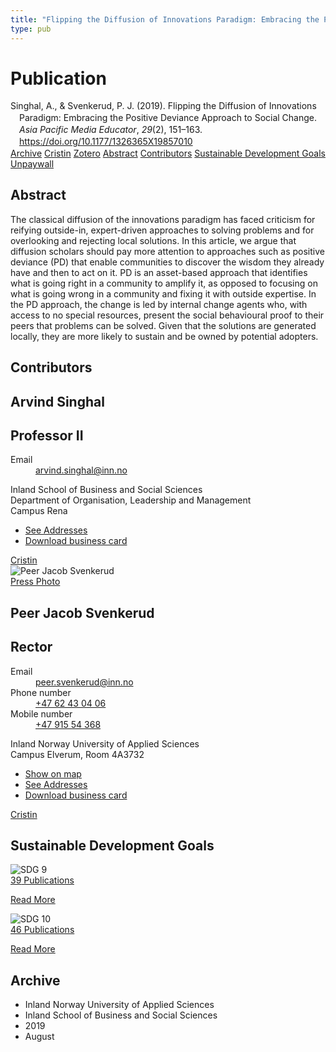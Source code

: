 ```yaml
---
title: "Flipping the Diffusion of Innovations Paradigm: Embracing the Positive Deviance Approach to Social Change"
type: pub
---
```

<h1>Publication</h1>
<article id="csl-bib-container-8XTY4S9U" class="csl-bib-container">
  <div class="csl-bib-body" style="line-height: 1.35; padding-left: 1em; text-indent:-1em;">
  <div class="csl-entry">Singhal, A., &amp; Svenkerud, P. J. (2019). Flipping the Diffusion of Innovations Paradigm: Embracing the Positive Deviance Approach to Social Change. <i>Asia Pacific Media Educator</i>, <i>29</i>(2), 151&#x2013;163. <a href="https://doi.org/10.1177/1326365X19857010">https://doi.org/10.1177/1326365X19857010</a></div>
</div>
  <div class="csl-bib-buttons">
    <a href="#taxonomy-article-8XTY4S9U" class="csl-bib-button">Archive</a>
    <a href="https://app.cristin.no/results/show.jsf?id=1714732" alt="Cristin URL" class="csl-bib-button">Cristin</a>
    <a href="http://zotero.org/groups/5022929/items/8XTY4S9U" alt="Zotero URL" class="csl-bib-button">Zotero</a>
    <a href="#abstract-article-8XTY4S9U" class="csl-bib-button">Abstract</a>
    <a href="#contributors-article-8XTY4S9U" class="csl-bib-button">Contributors</a>
    <a href="#sdg-article-8XTY4S9U" class="csl-bib-button">Sustainable Development Goals</a>
    <a href="https://journals.sagepub.com/doi/pdf/10.1177/1326365X19857010" class="csl-bib-button">Unpaywall</a>
  </div>
  <div id="csl-bib-meta-container-8XTY4S9U"></div>
</article>
<div id="csl-bib-meta-8XTY4S9U" class="csl-bib-meta">
  <article id="abstract-article-8XTY4S9U" class="abstract-article">
    <h1>Abstract</h1>
    The classical diffusion of the innovations paradigm has faced criticism for reifying outside-in, expert-driven approaches to solving problems and for overlooking and rejecting local solutions. In this article, we argue that diffusion scholars should pay more attention to approaches such as positive deviance (PD) that enable communities to discover the wisdom they already have and then to act on it. PD is an asset-based approach that identifies what is going right in a community to amplify it, as opposed to focusing on what is going wrong in a community and fixing it with outside expertise. In the PD approach, the change is led by internal change agents who, with access to no special resources, present the social behavioural proof to their peers that problems can be solved. Given that the solutions are generated locally, they are more likely to sustain and be owned by potential adopters.
  </article>
  <article id="contributors-article-8XTY4S9U" class="contributors-article">
    <h1>Contributors</h1>
    <div class="personas">
<div class="vrtx-hinn-person-card">
<div class="photo">
<i class="lar la-user-circle missing-person"></i>
</div>
<div class="info">
<hgroup><h1>Arvind Singhal</h1>
<h2>Professor II</h2>
</hgroup><dl>
<dt>Email</dt>
<dd>
<a href="mailto:arvind.singhal@inn.no">arvind.singhal@inn.no</a>
</dd>
</dl>
<p>
Inland School of Business and Social Sciences<br>
Department of Organisation, Leadership and Management<br>
Campus Rena
</p>
<ul class="vrtx-hinn-links">
<li><a href="https://www.inn.no/english/find-an-employee/arvind-singhal.html#vrtx-hinn-addresses">See Addresses</a></li>
<li><a href="https://www.inn.no/english/find-an-employee/arvind-singhal.html?vrtx=vcf">Download business card</a></li>
</ul>
</div>
</div>
<a href="https://app.cristin.no/persons/show.jsf?id=863653" alt="Cristin URL" class="personas-cristin">Cristin</a>
</div> <div class="personas">
<div class="vrtx-hinn-person-card">
<div class="photo">
<img src="https://www.inn.no/bilder-ansatte/peer-jacob-svenkerud.jpg" alt="Peer Jacob Svenkerud" loading="lazy"><div class="pressPhoto">
<a href="https://www.inn.no/pressebilder-ansatte/peer-jacob-svenkerud.jpg" target="_blank">
Press Photo
</a>
</div>
</div>
<div class="info">
<hgroup><h1>Peer Jacob Svenkerud</h1>
<h2>Rector</h2>
</hgroup><dl>
<dt>Email</dt>
<dd>
<a href="mailto:peer.svenkerud@inn.no">peer.svenkerud@inn.no</a>
</dd>
<dt>Phone number</dt>
<dd><a href="tel:+4762430406">
+47 62 43 04 06
</a></dd>
<dt>Mobile number</dt>
<dd><a href="tel:+4791554368">
+47 915 54 368
</a></dd>
</dl>
<p>
Inland Norway University of Applied Sciences<br>
Campus Elverum,
Room 4A3732
</p>
<ul class="vrtx-hinn-links">
<li><a href="https://www.google.com/maps?q=60.88065,11.53734">Show on map</a></li>
<li><a href="https://www.inn.no/english/find-an-employee/peer-svenkerud.html#vrtx-hinn-addresses">See Addresses</a></li>
<li><a href="https://www.inn.no/english/find-an-employee/peer-svenkerud.html?vrtx=vcf">Download business card</a></li>
</ul>
</div>
</div>
<a href="https://app.cristin.no/persons/show.jsf?id=559002" alt="Cristin URL" class="personas-cristin">Cristin</a>
</div>
  </article>
  <article id="sdg-article-8XTY4S9U" class="sdg-article">
    <h1>Sustainable Development Goals</h1>
    <div class="sdg-container"><div id="sdg9" class="sdg">
<img src="{{< params subfolder >}}images/sdg/sdg09_en.png" class="image" alt="SDG 9">
<div class="sdg-overlay">
<a href="{{< params subfolder >}}en/archive/?sdg=9#archive" class="sdg-publication-count"><span>39</span> Publications</a>
<p><a href="https://sdgs.un.org/goals/goal9" class="sdg-read-more">Read More</a></p>
</div>
</div> <div id="sdg10" class="sdg">
<img src="{{< params subfolder >}}images/sdg/sdg10_en.png" class="image" alt="SDG 10">
<div class="sdg-overlay">
<a href="{{< params subfolder >}}en/archive/?sdg=10#archive" class="sdg-publication-count"><span>46</span> Publications</a>
<p><a href="https://sdgs.un.org/goals/goal10" class="sdg-read-more">Read More</a></p>
</div>
</div></div>
  </article>
  <article id="taxonomy-article-8XTY4S9U" class="taxonomy-article">
    <h1>Archive</h1>
    <ul>
      <li>Inland Norway University of Applied Sciences</li>
      <li>Inland School of Business and Social Sciences</li>
      <li>2019</li>
      <li>August</li>
    </ul>
  </article>
</div>

